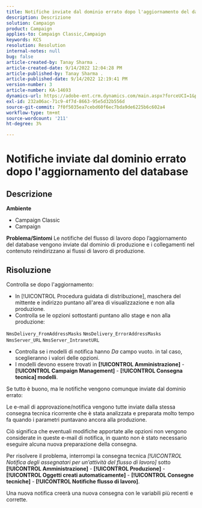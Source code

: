 ```yaml
---
title: Notifiche inviate dal dominio errato dopo l'aggiornamento del database
description: Descrizione
solution: Campaign
product: Campaign
applies-to: Campaign Classic,Campaign
keywords: KCS
resolution: Resolution
internal-notes: null
bug: false
article-created-by: Tanay Sharma .
article-created-date: 9/14/2022 12:04:28 PM
article-published-by: Tanay Sharma .
article-published-date: 9/14/2022 12:19:41 PM
version-number: 3
article-number: KA-14693
dynamics-url: https://adobe-ent.crm.dynamics.com/main.aspx?forceUCI=1&pagetype=entityrecord&etn=knowledgearticle&id=a95eeb5e-2534-ed11-9db1-002248086735
exl-id: 232a06ac-71c9-4f7d-8663-95e5d32b556d
source-git-commit: 7f0f5035ea7cebd60f6ec7bda9de6225b6c602a4
workflow-type: tm+mt
source-wordcount: '211'
ht-degree: 3%

---
```


# Notifiche inviate dal dominio errato dopo l&#39;aggiornamento del database

## Descrizione

<b>Ambiente</b>
- Campaign Classic
- Campaign



<b>Problema/Sintomi</b>
Le notifiche del flusso di lavoro dopo l’aggiornamento del database vengono inviate dal dominio di produzione e i collegamenti nel contenuto reindirizzano ai flussi di lavoro di produzione.


## Risoluzione


Controlla se dopo l&#39;aggiornamento:

- In [!UICONTROL Procedura guidata di distribuzione], maschera del mittente e indirizzo puntano all&#39;area di visualizzazione e non alla produzione.
- Controlla se le opzioni sottostanti puntano allo stage e non alla produzione:


`NmsDelivery_FromAddressMasks`
`NmsDelivery_ErrorAddressMasks`
`NmsServer_URL`
`NmsServer_IntranetURL`



- Controlla se i modelli di notifica hanno *Da* campo vuoto. in tal caso, sceglieranno i valori delle opzioni.
- I modelli devono essere trovati in <b>[!UICONTROL Amministrazione]</b> - <b>[!UICONTROL Campaign Management]</b> - <b>[!UICONTROL Consegna tecnica] modelli</b>.




Se tutto è buono, ma le notifiche vengono comunque inviate dal dominio errato:

Le e-mail di approvazione/notifica vengono tutte inviate dalla stessa consegna tecnica ricorrente che è stata analizzata e preparata molto tempo fa quando i parametri puntavano ancora alla produzione.

Ciò significa che eventuali modifiche apportate alle opzioni non vengono considerate in queste e-mail di notifica, in quanto non è stato necessario eseguire alcuna nuova preparazione della consegna.

Per risolvere il problema, interrompi la consegna tecnica *[!UICONTROL Notifica degli assegnatari per un’attività del flusso di lavoro]* sotto <b>[!UICONTROL Amministrazione]</b> - <b>[!UICONTROL Produzione]</b> - <b>[!UICONTROL Oggetti creati automaticamente]</b> - <b>[!UICONTROL Consegne tecniche]</b> - <b>[!UICONTROL Notifiche flusso di lavoro]</b>.

Una nuova notifica creerà una nuova consegna con le variabili più recenti e corrette.
